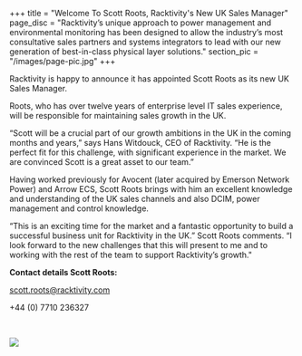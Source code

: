 +++
title = "Welcome To Scott Roots, Racktivity's New UK Sales Manager"
page_disc = "Racktivity’s unique approach to power management and environmental monitoring has been designed to allow the industry’s most consultative sales partners and systems integrators to lead with our new generation of best-in-class physical layer solutions."
section_pic = "/images/page-pic.jpg"
+++


Racktivity is happy to announce it has appointed Scott Roots as its new UK Sales Manager.

Roots, who has over twelve years of enterprise level IT sales experience, will be responsible for maintaining sales growth in the UK.

“Scott will be a crucial part of our growth ambitions in the UK in the coming months and years,” says Hans Witdouck, CEO of Racktivity. “He is the perfect fit for this challenge, with significant experience in the market.  We are convinced Scott is a great asset to our team.”

Having worked previously for Avocent (later acquired by Emerson Network Power) and Arrow ECS, Scott Roots brings with him an excellent knowledge and understanding of the UK sales channels and also DCIM, power management and control knowledge.

“This is an exciting time for the market and a fantastic opportunity to build a successful business unit for Racktivity in the UK.” Scott Roots comments.  “I look forward to the new challenges that this will present to me and to working with the rest of the team to support Racktivity’s growth."


**Contact details Scott Roots:**

<a href="mailto:scott.roots@racktivity.com">scott.roots@racktivity.com</a>

+44 (0) 7710 236327

<br>

![](/images/scott_roots.jpg)